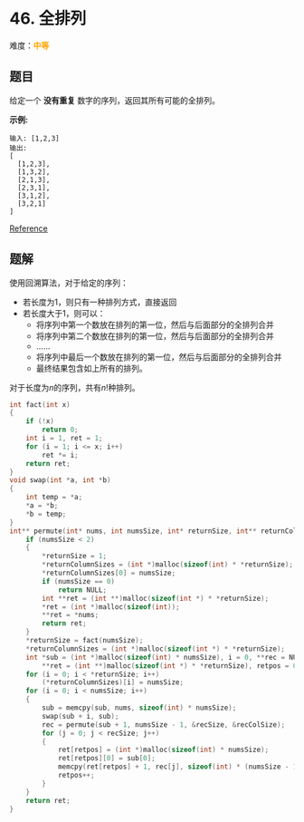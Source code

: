 # 46. 全排列

难度：<font color=orange>**中等**</font>

## 题目

给定一个 **没有重复** 数字的序列，返回其所有可能的全排列。

**示例:**

```
输入: [1,2,3]
输出:
[
  [1,2,3],
  [1,3,2],
  [2,1,3],
  [2,3,1],
  [3,1,2],
  [3,2,1]
]
```

[Reference](https://leetcode-cn.com/problems/permutations)

## 题解

使用回溯算法，对于给定的序列：

* 若长度为1，则只有一种排列方式，直接返回
* 若长度大于1，则可以：
    * 将序列中第一个数放在排列的第一位，然后与后面部分的全排列合并
    * 将序列中第二个数放在排列的第一位，然后与后面部分的全排列合并
    * ……
    * 将序列中最后一个数放在排列的第一位，然后与后面部分的全排列合并
    * 最终结果包含如上所有的排列。

对于长度为$n$的序列，共有$n!$种排列。

```c
int fact(int x)
{
    if (!x)
        return 0;
    int i = 1, ret = 1;
    for (i = 1; i <= x; i++)
        ret *= i;
    return ret;
}
void swap(int *a, int *b)
{
    int temp = *a;
    *a = *b;
    *b = temp;
}
int** permute(int* nums, int numsSize, int* returnSize, int** returnColumnSizes){
    if (numsSize < 2)
    {
        *returnSize = 1;
        *returnColumnSizes = (int *)malloc(sizeof(int) * *returnSize);
        *returnColumnSizes[0] = numsSize;
        if (numsSize == 0)
            return NULL;
        int **ret = (int **)malloc(sizeof(int *) * *returnSize);
        *ret = (int *)malloc(sizeof(int));
        **ret = *nums;
        return ret;
    }
    *returnSize = fact(numsSize);
    *returnColumnSizes = (int *)malloc(sizeof(int *) * *returnSize);
    int *sub = (int *)malloc(sizeof(int) * numsSize), i = 0, **rec = NULL, recSize, *recColSize,
        **ret = (int **)malloc(sizeof(int *) * *returnSize), retpos = 0, j = 0;
    for (i = 0; i < *returnSize; i++)
        (*returnColumnSizes)[i] = numsSize;
    for (i = 0; i < numsSize; i++)
    {
        sub = memcpy(sub, nums, sizeof(int) * numsSize);
        swap(sub + i, sub);
        rec = permute(sub + 1, numsSize - 1, &recSize, &recColSize);
        for (j = 0; j < recSize; j++)
        {
            ret[retpos] = (int *)malloc(sizeof(int) * numsSize);
            ret[retpos][0] = sub[0];
            memcpy(ret[retpos] + 1, rec[j], sizeof(int) * (numsSize - 1));
            retpos++;
        }
    }
    return ret;
}
```
